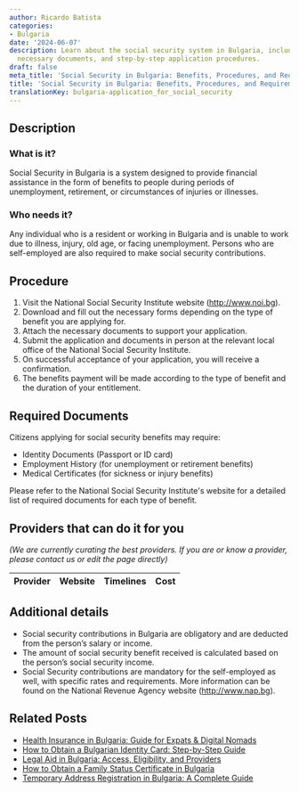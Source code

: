 ```yaml
---
author: Ricardo Batista
categories:
- Bulgaria
date: '2024-06-07'
description: Learn about the social security system in Bulgaria, including who qualifies,
  necessary documents, and step-by-step application procedures.
draft: false
meta_title: 'Social Security in Bulgaria: Benefits, Procedures, and Requirements'
title: 'Social Security in Bulgaria: Benefits, Procedures, and Requirements'
translationKey: bulgaria-application_for_social_security
---
```


## Description
### What is it?
Social Security in Bulgaria is a system designed to provide financial assistance in the form of benefits to people during periods of unemployment, retirement, or circumstances of injuries or illnesses.

### Who needs it?
Any individual who is a resident or working in Bulgaria and is unable to work due to illness, injury, old age, or facing unemployment. Persons who are self-employed are also required to make social security contributions.

## Procedure
1. Visit the National Social Security Institute website (http://www.noi.bg).
2. Download and fill out the necessary forms depending on the type of benefit you are applying for.
3. Attach the necessary documents to support your application.
4. Submit the application and documents in person at the relevant local office of the National Social Security Institute.
5. On successful acceptance of your application, you will receive a confirmation.
6. The benefits payment will be made according to the type of benefit and the duration of your entitlement.

## Required Documents
Citizens applying for social security benefits may require:
- Identity Documents (Passport or ID card)
- Employment History (for unemployment or retirement benefits)
- Medical Certificates (for sickness or injury benefits)

Please refer to the National Social Security Institute's website for a detailed list of required documents for each type of benefit.

## Providers that can do it for you

_(We are currently curating the best providers. If you are or know a provider, please contact us or edit the page directly)_

| Provider        |     Website     |     Timelines    |       Cost      |
| :-------------: | :-------------: |  :-------------: | :-------------: |

## Additional details
- Social security contributions in Bulgaria are obligatory and are deducted from the person’s salary or income.
- The amount of social security benefit received is calculated based on the person’s social security income.
- Social Security contributions are mandatory for the self-employed as well, with specific rates and requirements. More information can be found on the National Revenue Agency website (http://www.nap.bg).


## Related Posts

- [Health Insurance in Bulgaria: Guide for Expats & Digital Nomads](https://tramitit.com/guides/bulgaria/application_for_health_insurance/)
- [How to Obtain a Bulgarian Identity Card: Step-by-Step Guide](https://tramitit.com/guides/bulgaria/issuance_of_an_identity_card/)
- [Legal Aid in Bulgaria: Access, Eligibility, and Providers](https://tramitit.com/guides/bulgaria/application_for_legal_aid/)
- [How to Obtain a Family Status Certificate in Bulgaria](https://tramitit.com/guides/bulgaria/issuance_of_a_family_status_certificate/)
- [Temporary Address Registration in Bulgaria: A Complete Guide](https://tramitit.com/guides/bulgaria/temporary_address_registration/)